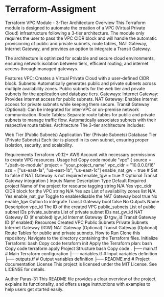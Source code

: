 # Terraform-Assigment

Terraform VPC Module - 3-Tier Architecture
Overview
This Terraform module is designed to automate the creation of a VPC (Virtual Private Cloud) infrastructure following a 3-tier architecture. The module only requires the user to pass the VPC CIDR block and will handle the automatic provisioning of public and private subnets, route tables, NAT Gateway, Internet Gateway, and provides an option to integrate a Transit Gateway.

The architecture is optimized for scalable and secure cloud environments, ensuring network isolation between tiers, efficient routing, and internet access through managed gateways.

Features
VPC: Creates a Virtual Private Cloud with a user-defined CIDR block.
Subnets:
Automatically generates public and private subnets across multiple availability zones.
Public subnets for the web tier and private subnets for the application and database tiers.
Gateways:
Internet Gateway: Provides internet access for public subnets.
NAT Gateway: Enables internet access for private subnets while keeping them secure.
Transit Gateway (Optional): Can be integrated for inter-VPC or on-premise network communication.
Route Tables:
Separate route tables for public and private subnets to manage traffic flow.
Automatically associates subnets with their respective route tables.
Architecture
The 3-tier architecture includes:

Web Tier (Public Subnets)
Application Tier (Private Subnets)
Database Tier (Private Subnets)
Each tier is placed in its own subnet, ensuring proper isolation, security, and scalability.

Requirements
Terraform v0.12+
AWS Account with necessary permissions to create VPC resources.
Usage
hcl
Copy code
module "vpc" {
  source          = "./path-to-module"
  project         = "your_project_name"
  vpc_cidr        = "10.0.0.0/16"
  azs             = ["us-east-1a", "us-east-1b", "us-east-1c"]
  enable_nat_gw   = true        # Set to false if NAT Gateway is not required
  enable_tgw      = true        # Optional Transit Gateway integration
}
Inputs
Name	Description	Type	Default	Required
project	Name of the project for resource tagging	string	N/A	Yes
vpc_cidr	CIDR block for the VPC	string	N/A	Yes
azs	List of availability zones	list	N/A	Yes
enable_nat_gw	Toggle to enable/disable the NAT Gateway	bool	true	No
enable_tgw	Option to integrate Transit Gateway	bool	false	No
Outputs
Name	Description
vpc_id	The ID of the created VPC
public_subnets	List of public subnet IDs
private_subnets	List of private subnet IDs
nat_gw_id	NAT Gateway ID (if enabled)
igw_id	Internet Gateway ID
tgw_id	Transit Gateway ID (if enabled)
Resources Created
VPC
Public Subnets
Private Subnets
Internet Gateway (IGW)
NAT Gateway (Optional)
Transit Gateway (Optional)
Route Tables for public and private subnets.
How to Run
Clone this repository.
Navigate to the directory containing the Terraform files.
Initialize Terraform:
bash
Copy code
terraform init
Apply the Terraform plan:
bash
Copy code
terraform apply
Project Structure
bash
Copy code
.
├── main.tf                  # Main Terraform configuration
├── variables.tf             # Input variables definition
├── outputs.tf               # Output variables definition
├── README.md                # Project documentation
License
This project is licensed under the MIT License. See LICENSE for details.

Author
Paras-31
This README file provides a clear overview of the project, explains its functionality, and offers usage instructions with examples to help users get started easily.

